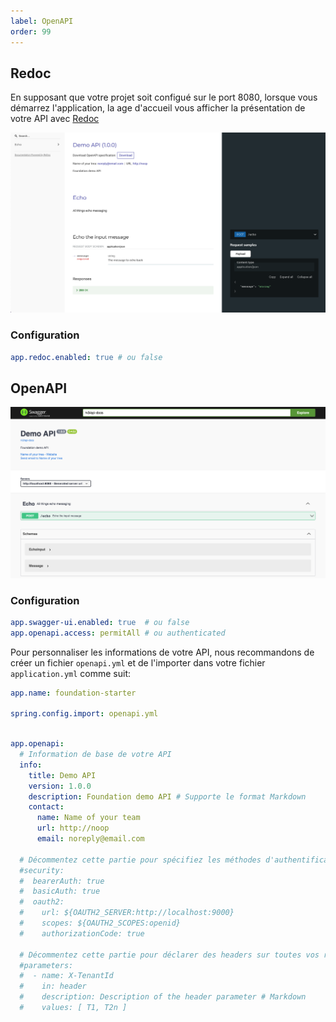 ```yaml
---
label: OpenAPI
order: 99
---
```


## Redoc

En supposant que votre projet soit configué sur le port 8080, lorsque vous démarrez l'application, la age d'accueil
vous afficher la présentation de votre API avec [Redoc](https://github.com/Redocly/redoc)

![http://localhost:8080](/static/img/app_redoc.png)

### Configuration

```yaml
app.redoc.enabled: true # ou false
```

## OpenAPI

![http://localhost:8080/swagger-ui/index.html](/static/img/app_openapi.png)

### Configuration

```yaml
app.swagger-ui.enabled: true  # ou false
app.openapi.access: permitAll # ou authenticated
```

Pour personnaliser les informations de votre API, nous recommandons de créer un fichier `openapi.yml` et de l'importer
dans votre fichier `application.yml` comme suit:

```yaml application.yaml
app.name: foundation-starter

spring.config.import: openapi.yml
```

```yaml openapi.yml

app.openapi:
  # Information de base de votre API
  info:
    title: Demo API
    version: 1.0.0
    description: Foundation demo API # Supporte le format Markdown
    contact:
      name: Name of your team
      url: http://noop
      email: noreply@email.com
  
  # Décommentez cette partie pour spécifiez les méthodes d'authentification supportées par votre service
  #security:
  #  bearerAuth: true
  #  basicAuth: true
  #  oauth2:
  #    url: ${OAUTH2_SERVER:http://localhost:9000}
  #    scopes: ${OAUTH2_SCOPES:openid}
  #    authorizationCode: true
  
  # Décommentez cette partie pour déclarer des headers sur toutes vos ressources
  #parameters:
  #  - name: X-TenantId
  #    in: header
  #    description: Description of the header parameter # Markdown
  #    values: [ T1, T2n ]



```